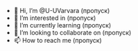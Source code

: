 - 👋 Hi, I’m @U-UVarvara (пропуск)
- 👀 I’m interested in (пропуск)
- 🌱 I’m currently learning (пропуск)
- 💞️ I’m looking to collaborate on (пропуск)
- 📫 How to reach me (пропуск) 

<!---
U-UVarvara/U-UVarvara is a ✨ special ✨ repository because its `README.md` (this file) appears on your GitHub profile.
You can click the Preview link to take a look at your changes.
--->
